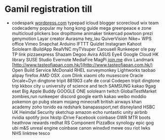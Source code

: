 # Gamil registration till

- codespark
[wordpress.com](http://wordpress.com/)
typepad
icloud
blogger
scorecloud
wix team
codecademy
popular
my hong kong guide
mega
greenpeace
e zone
multicloud
plickers
box
dropittome
animaker
tinkercad
powtoon
prezi
genymotion
Layar creator
Aurasma hey_lau
QuiverVision
Nike+
WPS office
Vimeo
Snapchat
Arduino
IFTTT
Quizlet
Instagram
Kahoot
Sololearn
iBuildApp
RealVNC
myTVsuper
Carousell
Runkeeper
o!e pay
TP link
pizzaexpress
Shazam
Degoo
Avira
ASUS
Eye4
Google Cloud
HK library
SUSE Studio
Evernote
MediaFire
MagPi
[join.me](http://join.me/)
divx
Landmark
[http://www.tasteofjapan.com.hk/](http://www.tasteofjapan.com.hk/)
Open Build Service
McDonald
RHEL
surveymonkey
Lightworks
taobao
alipay
firefox
AMD OSX .com
Dlink
xiaomi
ofo
musescore
Oracle
Orcale+Dyn
dingtone
tripit
881903
cafe de coral
Codepen
tripit
dingtone
trip
kkbox
city u
university of science and tech
SAMSUNG
kakao
9gag
eset
Big Apple Buddy
GOOGLE ONE
sololearn
twitch
GlobalTestMarket
zombies,run
runkeeper
discord
google earth
kakao
weibo
moddio
pokemon go
pubg
steam
mojang minecraft
british airways
khan academy
zoho
tonido
ea
redshark
banapassport,net
disneyland
HSBC UK
Heimdal Security
sketchup
amazon echo
runtastic
unity
airbnb
nvidia
spotify
joox
hkstp
iDrive
Facebook
coinbase
GWR
MTR
boots
heathrow rewards
redhat
RS Component
PizzaBox
synology
epic
gog
ubi
m&S
unreal engine
coinbase
canon
winxdvd
mewe
osu
riot
lwks
NHS
linktree
tesco